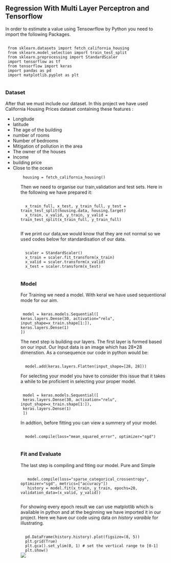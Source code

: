  <h2> Regression With Multi Layer Perceptron and Tensorflow</h2>
 
 
 <p> In order to estimate a value using Tensowrflow by Python you need to import the following Packages. </p>
 <code>
 from sklearn.datasets import fetch_california_housing
 from sklearn.model_selection import train_test_split
 from sklearn.preprocessing import StandardScaler
 import tensorflow as tf
 from tensorflow import keras
 import pandas as pd
 import matplotlib.pyplot as plt
 </code>
 
 
 <H3> Dataset </H3>
 
 <p> After that we must include our dataset. In this project we have used California Housing Prices dataset containing these features :  </p>
 
 <ul>
  <li>Longitude</li>
     <li>latitude</li>
     <li>The age of the building</li>
     <li>number of rooms</li>
     <li>Number of bedrooms</li>
     <li>Mitigation of pollution in the area</li>
     <li>The owner of the houses</li>
     <li>Income</li>
     <li>building price</li>
     <li>Close to the ocean</li>
 <ul>
  
<code> housing = fetch_california_housing()
</code>
<p> Then we need to organise our train,validation and test sets. Here in the following we have prepared it: </p>

  
<code>
  x_train_full, x_test, y_train_full, y_test = train_test_split(housing.data, housing.target)
  x_train, x_valid, y_train, y_valid = train_test_split(x_train_full, y_train_full)
 </code>
 
 <p> If we print our data,we would know that they are not normal so we used codes below for standardisation of our data.  </p>
 
 
  
 <code> 
  scaler = StandardScaler()
  x_train = scaler.fit_transform(x_train)
  x_valid = scaler.transform(x_valid)
  x_test = scaler.transform(x_test) 
 </code>
  
 <h3> Model </h3>
  <p> For Training we need a model. With keral we have used sequentional mode for our aim. </p>
  
<code>
 model = keras.models.Sequential([
keras.layers.Dense(30, activation="relu", input_shape=x_train.shape[1:]),
keras.layers.Dense(1)
])
</code>
<p> The next step is building our layers. The first layer is formed based on our input. Our Input data is an image which has 28*28 dimenstion. As a consequence our code in python would be:  </p>

<code> 
  model.add(keras.layers.Flatten(input_shape=[28, 28]))
</code>
 
 <p> For selecting your model you have to consider this issue that it takes a while to be proficient in selecting your proper model.</p>
 
<code>
 model = keras.models.Sequential([
 keras.layers.Dense(30, activation="relu", input_shape=x_train.shape[1:]),
 keras.layers.Dense(1)
 ])
</code>
 
 <p>
 In addtion, before fitting you can view a summery of your model.
 </p>
 <code>
  model.compile(loss="mean_squared_error", optimizer="sgd")
 </code>
 <h3> Fit and Evaluate </h3>
 <p>
 The last step is compiling and fiting our model. Pure and Simple
 </p>
 <code>
   model.compile(loss="sparse_categorical_crossentropy", optimizer="sgd", metrics=["accuracy"])
   history = model.fit(x_train, y_train, epochs=20, validation_data=(x_valid, y_valid))
 </code>

<p> 
 For showing every epoch result we can use matplotlib which is available in python and at the beginning we have imported it in our project. Here we have our code using data on <i> history varaible </i> for illustrating.
 </p>
 
 <code>
  pd.DataFrame(history.history).plot(figsize=(8, 5))
  plt.grid(True)
  plt.gca().set_ylim(0, 1) # set the vertical range to [0-1]
  plt.show()
</code>
 <img src='https://github.com/AIAML/Regression_using_multi_layer_perceptron/blob/master/myplot.png' />
